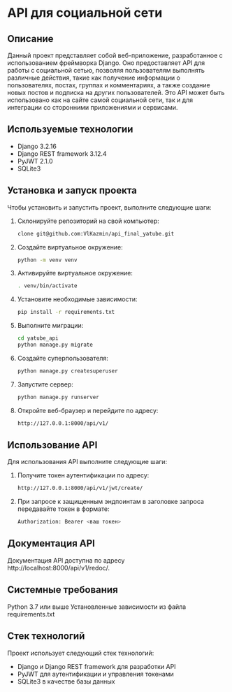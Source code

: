 # API для социальной сети

## Описание

Данный проект представляет собой веб-приложение, разработанное с использованием фреймворка Django. Оно предоставляет API для работы с социальной сетью, позволяя пользователям выполнять различные действия, такие как получение информации о пользователях, постах, группах и комментариях, а также создание новых постов и подписка на других пользователей. Это API может быть использовано как на сайте самой социальной сети, так и для интеграции со сторонними приложениями и сервисами.

## Используемые технологии

- Django 3.2.16
- Django REST framework 3.12.4
- PyJWT 2.1.0
- SQLite3

## Установка и запуск проекта

Чтобы установить и запустить проект, выполните следующие шаги:

1. Склонируйте репозиторий на свой компьютер:
    ```bash
    clone git@github.com:VlKazmin/api_final_yatube.git
    ```
2. Создайте виртуальное окружение:
    ```bash
    python -m venv venv
    ```
3. Активируйте виртуальное окружение:
    ```bash
    . venv/bin/activate
    ```
4. Установите необходимые зависимости:
     ```bash
    pip install -r requirements.txt
    ```
5. Выполните миграции:
    ```bash
    cd yatube_api
    python manage.py migrate
    ```
6. Создайте суперпользователя:
    ```bash
    python manage.py createsuperuser
    ```
7. Запустите сервер:
    ```bash
    python manage.py runserver
    ```
8. Откройте веб-браузер и перейдите по адресу:
    ```bash
    http://127.0.0.1:8000/api/v1/
    ```

## Использование API
Для использования API выполните следующие шаги:

1. Получите токен аутентификации по адресу:
    ```bash
    http://127.0.0.1:8000/api/v1/jwt/create/
    ```
2. При запросе к защищенным эндпоинтам в заголовке запроса передавайте токен в формате:
    ```bash
    Authorization: Bearer <ваш токен>
    ```
    
## Документация API
Документация API доступна по адресу http://localhost:8000/api/v1/redoc/.

## Системные требования
Python 3.7 или выше
Установленные зависимости из файла requirements.txt

## Стек технологий
Проект использует следующий стек технологий:

 * Django и Django REST framework для разработки API
 * PyJWT для аутентификации и управления токенами
 * SQLite3 в качестве базы данных
    
    
    
    
    
    
    
    
    
    